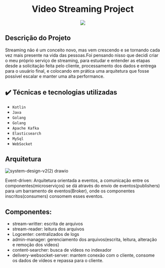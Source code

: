<h1 align="center"> Video Streaming Project </h1>

<p align="center">
<img src="http://img.shields.io/static/v1?label=STATUS&message=EM%20DESENVOLVIMENTO&color=GREEN&style=for-the-badge"/>
</p>

## Descrição do Projeto

Streaming não é um conceito novo, mas vem crescendo e se tornando cada vez mais presente na vida das pessoas.Foi pensando nisso que decidi criar o meu próprio serviço de streaming, para estudar e entender as etapas desde a solicitação feita pelo cliente, processamento dos dados e entrega para o usuário final, e colocando em prática uma arquitetura que fosse possível escalar e manter uma alta performance.

## ✔️ Técnicas e tecnologias utilizadas

- ``Kotlin``
- ``Java``
- ``Golang``
- ``Golang``
- ``Apache Kafka``
- ``Elasticsearch``
- ``MySql``
- ``WebSocket``

## Arquitetura
![system-design-v2(2) drawio](https://user-images.githubusercontent.com/43520784/224572318-e25ac206-ee9d-4e9e-8064-5e802c57028d.png)

Event-driven: Arquitetura orientada a eventos, a comunicação entre os componentes(microserviços) se dá através do envio de eventos(publishers) para um barramento de eventos(Broker), onde os componentes inscritos(consumers) consomem esses eventos.

## Componentes: 
- stream-writter: escrita de arquivos
- stream-reader: leitura dos arquivos
- Logcenter: centralizados de logs
- admin-manager: gerenciamento dos arquivos(escrita, leitura, alteração e remoção dos videos)
- content-searcher: busca de vídeos no indexador
- delivery-websocket-server: mantem conexão com o cliente, consome os dados de vídeos e repassa para o cliente.
